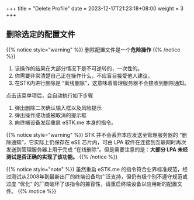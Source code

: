 +++
title = "Delete Profile"
date =  2023-12-17T21:23:18+08:00
weight = 3
+++

## 删除选定的配置文件

{{% notice style="warning" %}}
删除配置文件是一个**危险操作**
{{% /notice %}}

1. 该操作的结果在大部分情况下是不可逆转的，一次性的。
2. 你需要非常清楚自己正在操作什么，不应盲目接受他人建议。
3. 在STK内进行删除是 “离线删除”，这意味着管理服务器不会接收到删除通知。

点击该菜单项后，会自动执行如下步骤

1. 弹出删除二次确认输入框以及风险提示
2. 弹出操作成功或被取消的提示框
3. 向终端设备发起重启 eSTK.me 本身的指令。

{{% notice style="warning" %}}
STK 并不会丢弃本应发送至管理服务器的 “删除通知”，它实际上仍保存在 eSE 芯片内，可由 LPA 软件在连接到互联网时再次发送到管理服务器上用于完成 “在线删除”。但是需要注意的是：**大部分 LPA 未经测试是否正确的实现了该功能。**
{{% /notice %}}

{{% notice style="note" %}}
虽然重启 eSTK.me 的指令符合业界标准规范，经过测试从2008年到最新出厂的终端设备均广泛支持，但仍有极个别不遵守规范或过度 “优化” 的厂商破坏了该指令的兼容性，请重启终端设备以应用新的配置文件。
{{% /notice %}}

